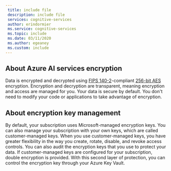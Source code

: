 ```yaml
---
 title: include file
 description: include file
 services: cognitive-services
 author: erindormier
 ms.service: cognitive-services
 ms.topic: include
 ms.date: 03/11/2020
 ms.author: egeaney
 ms.custom: include
---
```


## About Azure AI services encryption

Data is encrypted and decrypted using [FIPS 140-2](https://en.wikipedia.org/wiki/FIPS_140-2)-compliant [256-bit AES](https://en.wikipedia.org/wiki/Advanced_Encryption_Standard) encryption. Encryption and decryption are transparent, meaning encryption and access are managed for you. Your data is secure by default. You don't need to modify your code or applications to take advantage of encryption.

## About encryption key management

By default, your subscription uses Microsoft-managed encryption keys. You can also manage your subscription with your own keys, which are called customer-managed keys. When you use customer-managed keys, you have greater flexibility in the way you create, rotate, disable, and revoke access controls. You can also audit the encryption keys that you use to protect your data. If customer-managed keys are configured for your subscription, double encryption is provided. With this second layer of protection, you can control the encryption key through your Azure Key Vault.
